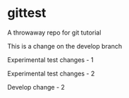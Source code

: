 # gittest
A throwaway repo for git tutorial

This is a change on the develop branch

Experimental test changes - 1

Experimental test changes - 2

Develop change - 2
